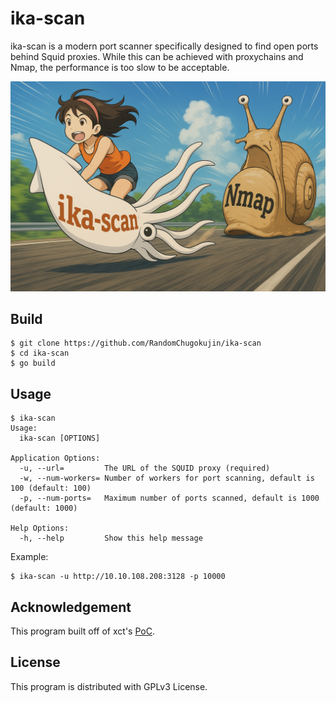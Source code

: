 # ika-scan

ika-scan is a modern port scanner specifically designed to find open ports behind Squid proxies.
While this can be achieved with proxychains and Nmap, the performance is too slow to be acceptable.

![cover](img/cover.png)

## Build

```
$ git clone https://github.com/RandomChugokujin/ika-scan
$ cd ika-scan
$ go build
```

## Usage
```
$ ika-scan
Usage:
  ika-scan [OPTIONS]

Application Options:
  -u, --url=         The URL of the SQUID proxy (required)
  -w, --num-workers= Number of workers for port scanning, default is 100 (default: 100)
  -p, --num-ports=   Maximum number of ports scanned, default is 1000 (default: 1000)

Help Options:
  -h, --help         Show this help message
```

Example:
```
$ ika-scan -u http://10.10.108.208:3128 -p 10000
```

## Acknowledgement
This program built off of xct's [PoC](https://gist.github.com/xct/597d48456214b15108b2817660fdee00).

## License
This program is distributed with GPLv3 License.
